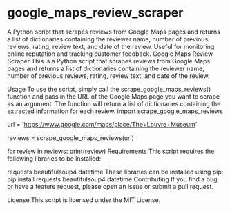 # google_maps_review_scraper
A Python script that scrapes reviews from Google Maps pages and returns a list of dictionaries containing the reviewer name, number of previous reviews, rating, review text, and date of the review. Useful for monitoring online reputation and tracking customer feedback.
Google Maps Review Scraper
This is a Python script that scrapes reviews from Google Maps pages and returns a list of dictionaries containing the reviewer name, number of previous reviews, rating, review text, and date of the review.

Usage
To use the script, simply call the scrape_google_maps_reviews() function and pass in the URL of the Google Maps page you want to scrape as an argument. The function will return a list of dictionaries containing the extracted information for each review.
import scrape_google_maps_reviews

url = 'https://www.google.com/maps/place/The+Louvre+Museum'

reviews = scrape_google_maps_reviews(url)

for review in reviews:
    print(review)
Requirements
This script requires the following libraries to be installed:

requests
beautifulsoup4
datetime
These libraries can be installed using pip:
pip install requests beautifulsoup4 datetime
Contributing
If you find a bug or have a feature request, please open an issue or submit a pull request.

License
This script is licensed under the MIT License.
